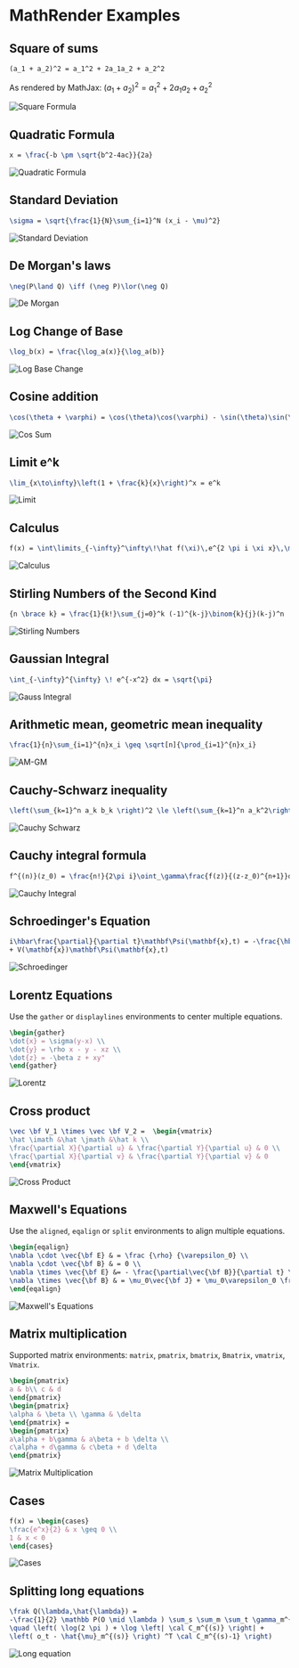 # MathRender Examples

## Square of sums
```LaTeX
(a_1 + a_2)^2 = a_1^2 + 2a_1a_2 + a_2^2
```

As rendered by MathJax: $(a_1 + a_2)^2 = a_1^2 + 2a_1a_2 + a_2^2$

![Square Formula](img/square.png)

## Quadratic Formula 
```LaTeX
x = \frac{-b \pm \sqrt{b^2-4ac}}{2a}
```

![Quadratic Formula](img/quadratic.png)

## Standard Deviation
```LaTeX
\sigma = \sqrt{\frac{1}{N}\sum_{i=1}^N (x_i - \mu)^2}
```
![Standard Deviation](img/standard.png)

## De Morgan's laws
```LaTeX
\neg(P\land Q) \iff (\neg P)\lor(\neg Q)
```

![De Morgan](img/demorgan.png)

## Log Change of Base
```LaTeX
\log_b(x) = \frac{\log_a(x)}{\log_a(b)}
```

![Log Base Change](img/log.png)

## Cosine addition
```LaTeX
\cos(\theta + \varphi) = \cos(\theta)\cos(\varphi) - \sin(\theta)\sin(\varphi)
```

![Cos Sum](img/trig.png)

## Limit e^k
```LaTeX
\lim_{x\to\infty}\left(1 + \frac{k}{x}\right)^x = e^k
```

![Limit](img/limit.png)

## Calculus
```LaTeX
f(x) = \int\limits_{-\infty}^\infty\!\hat f(\xi)\,e^{2 \pi i \xi x}\,\mathrm{d}\xi
```

![Calculus](img/calculus.png)

## Stirling Numbers of the Second Kind
```LaTeX
{n \brace k} = \frac{1}{k!}\sum_{j=0}^k (-1)^{k-j}\binom{k}{j}(k-j)^n
```

![Stirling Numbers](img/stirling.png)

## Gaussian Integral
```LaTeX
\int_{-\infty}^{\infty} \! e^{-x^2} dx = \sqrt{\pi}
```

![Gauss Integral](img/gaussintegral.png)

## Arithmetic mean, geometric mean inequality
```LaTeX
\frac{1}{n}\sum_{i=1}^{n}x_i \geq \sqrt[n]{\prod_{i=1}^{n}x_i}
```

![AM-GM](img/amgm.png)

## Cauchy-Schwarz inequality
```LaTeX
\left(\sum_{k=1}^n a_k b_k \right)^2 \le \left(\sum_{k=1}^n a_k^2\right)\left(\sum_{k=1}^n b_k^2\right)
```
![Cauchy Schwarz](img/cauchyschwarz.png)

## Cauchy integral formula
```LaTeX
f^{(n)}(z_0) = \frac{n!}{2\pi i}\oint_\gamma\frac{f(z)}{(z-z_0)^{n+1}}dz
```

![Cauchy Integral](img/cauchyintegral.png)
## Schroedinger's Equation
```LaTeX
i\hbar\frac{\partial}{\partial t}\mathbf\Psi(\mathbf{x},t) = -\frac{\hbar}{2m}\nabla^2\mathbf\Psi(\mathbf{x},t)
+ V(\mathbf{x})\mathbf\Psi(\mathbf{x},t)
```

![Schroedinger](img/schroedinger.png)

## Lorentz Equations
Use the `gather` or `displaylines` environments to center multiple
equations.
```LaTeX
\begin{gather}
\dot{x} = \sigma(y-x) \\
\dot{y} = \rho x - y - xz \\
\dot{z} = -\beta z + xy"
\end{gather}
```

![Lorentz](img/lorentz.png)

## Cross product
```LaTeX
\vec \bf V_1 \times \vec \bf V_2 =  \begin{vmatrix}
\hat \imath &\hat \jmath &\hat k \\
\frac{\partial X}{\partial u} & \frac{\partial Y}{\partial u} & 0 \\
\frac{\partial X}{\partial v} & \frac{\partial Y}{\partial v} & 0
\end{vmatrix}
```

![Cross Product](img/cross.png)

## Maxwell's Equations
Use the `aligned`, `eqalign` or `split` environments to align
multiple equations.
```LaTeX
\begin{eqalign}
\nabla \cdot \vec{\bf E} & = \frac {\rho} {\varepsilon_0} \\
\nabla \cdot \vec{\bf B} & = 0 \\
\nabla \times \vec{\bf E} &= - \frac{\partial\vec{\bf B}}{\partial t} \\
\nabla \times \vec{\bf B} & = \mu_0\vec{\bf J} + \mu_0\varepsilon_0 \frac{\partial\vec{\bf E}}{\partial t}
\end{eqalign}
```

![Maxwell's Equations](img/maxwell.png)

## Matrix multiplication
Supported matrix environments: `matrix`, `pmatrix`, `bmatrix`, `Bmatrix`,
`vmatrix`, `Vmatrix`.
```LaTeX
\begin{pmatrix}
a & b\\ c & d
\end{pmatrix}
\begin{pmatrix}
\alpha & \beta \\ \gamma & \delta
\end{pmatrix} = 
\begin{pmatrix}
a\alpha + b\gamma & a\beta + b \delta \\
c\alpha + d\gamma & c\beta + d \delta 
\end{pmatrix}
```

![Matrix Multiplication](img/matrixmult.png)

## Cases
```LaTeX
f(x) = \begin{cases}
\frac{e^x}{2} & x \geq 0 \\
1 & x < 0
\end{cases}
```

![Cases](img/cases.png)

## Splitting long equations
```LaTeX
\frak Q(\lambda,\hat{\lambda}) =
-\frac{1}{2} \mathbb P(O \mid \lambda ) \sum_s \sum_m \sum_t \gamma_m^{(s)} (t) +\\
\quad \left( \log(2 \pi ) + \log \left| \cal C_m^{(s)} \right| +
\left( o_t - \hat{\mu}_m^{(s)} \right) ^T \cal C_m^{(s)-1} \right) 
```

![Long equation](img/long.png)
